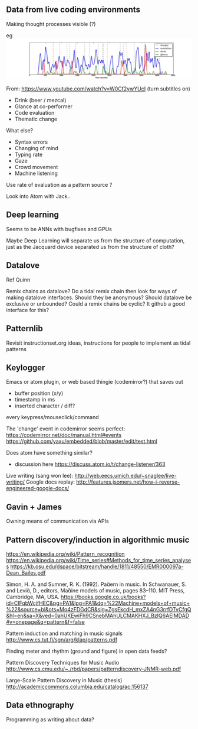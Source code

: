 ## Data from live coding environments

Making thought processes visible (?)

eg
![livecodethoughtdata](./images/livecodethoughtdata.jpg)

From: https://www.youtube.com/watch?v=W0Cf2ywYUcI
(turn subtitles on)

- Drink (beer / mezcal)
- Glance at co-performer
- Code evaluation
- Thematic change

What else?

- Syntax errors
- Changing of mind
- Typing rate
- Gaze
- Crowd movement
- Machine listening

Use rate of evaluation as a pattern source ?

Look into Atom with Jack..

## Deep learning

Seems to be ANNs with bugfixes and GPUs

Maybe Deep Learning will separate us from the structure of
computation, just as the Jacquard device separated us from the
structure of cloth?

## Datalove

Ref Quinn

Remix chains as datalove? Do a tidal remix chain then look for ways of
making datalove interfaces. Should they be anonymous? Should datalove
be exclusive or unbounded?
Could a remix chains be cyclic? It github a good interface for this?

## Patternlib

Revisit instructionset.org ideas, instructions for people to implement
as tidal patterns

## Keylogger

Emacs or atom plugin, or web based thingie (codemirror?) that saves out

* buffer position (x/y)
* timestamp in ms
* inserted character / diff?

every keypress/mouseclick/command

The 'change' event in codemirror seems perfect:
  https://codemirror.net/doc/manual.html#events
  https://github.com/yaxu/embedded/blob/master/edit/test.html

Does atom have something similar?
- discussion here https://discuss.atom.io/t/change-listener/363

Live writing (sang won lee): http://web.eecs.umich.edu/~snaglee/live-writing/
Google docs replay: http://features.jsomers.net/how-i-reverse-engineered-google-docs/

## Gavin + James

Owning means of communication via APIs

## Pattern discovery/induction in algorithmic music

https://en.wikipedia.org/wiki/Pattern_recognition
https://en.wikipedia.org/wiki/Time_series#Methods_for_time_series_analyses
https://kb.osu.edu/dspace/bitstream/handle/1811/48550/EMR000097a-Dean_Bailes.pdf

Simon, H. A. and Sumner, R. K. (1992). Paern in music. In Schwanauer, S. and Levi, D.,
editors, Maine models of music, pages 83–110. MIT Press, Cambridge, MA, USA.
https://books.google.co.uk/books?id=CIFqbWcjfHEC&pg=PA1&lpg=PA1&dq=%22Machine+models+of+music+%22&source=bl&ots=Mo4zFDGdCR&sig=ZgsEkcdH_mxZA4nG3rrfDTvCfgQ&hl=en&sa=X&ved=0ahUKEwiFh9CSnebMAhULCMAKHXJ_BzIQ6AEIMDAD#v=onepage&q=pattern&f=false

Pattern induction and matching in music signals
http://www.cs.tut.fi/sgn/arg/klap/patterns.pdf

Finding meter and rhythm (ground and figure) in open data feeds?

Pattern Discovery Techniques for Music Audio
http://www.cs.cmu.edu/~./rbd/papers/patterndiscovery-JNMR-web.pdf

Large-Scale Pattern Discovery in Music (thesis)
http://academiccommons.columbia.edu/catalog/ac:156137

## Data ethnography

Programming as writing about data?


